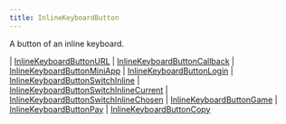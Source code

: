 ```yaml
---
title: InlineKeyboardButton
---
```


A button of an inline keyboard.

<div class="font-mono whitespace-pre"><span class="opacity-50">| </span><a href="/types/inlinekeyboardbuttonurl"  >InlineKeyboardButtonURL</a><span class="opacity-50">
| </span><a href="/types/inlinekeyboardbuttoncallback"  >InlineKeyboardButtonCallback</a><span class="opacity-50">
| </span><a href="/types/inlinekeyboardbuttonminiapp"  >InlineKeyboardButtonMiniApp</a><span class="opacity-50">
| </span><a href="/types/inlinekeyboardbuttonlogin"  >InlineKeyboardButtonLogin</a><span class="opacity-50">
| </span><a href="/types/inlinekeyboardbuttonswitchinline"  >InlineKeyboardButtonSwitchInline</a><span class="opacity-50">
| </span><a href="/types/inlinekeyboardbuttonswitchinlinecurrent"  >InlineKeyboardButtonSwitchInlineCurrent</a><span class="opacity-50">
| </span><a href="/types/inlinekeyboardbuttonswitchinlinechosen"  >InlineKeyboardButtonSwitchInlineChosen</a><span class="opacity-50">
| </span><a href="/types/inlinekeyboardbuttongame"  >InlineKeyboardButtonGame</a><span class="opacity-50">
| </span><a href="/types/inlinekeyboardbuttonpay"  >InlineKeyboardButtonPay</a><span class="opacity-50">
| </span><a href="/types/inlinekeyboardbuttoncopy"  >InlineKeyboardButtonCopy</a></div>

